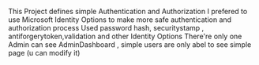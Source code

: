 This Project defines simple Authentication and Authorization 
I prefered to use Microsoft Identity Options to make more safe authentication and authorization process
Used password hash, securitystamp , antiforgerytoken,validation and other Identity Options
There're only one Admin can see AdminDashboard , simple users are only abel to see simple page (u can modify it)
